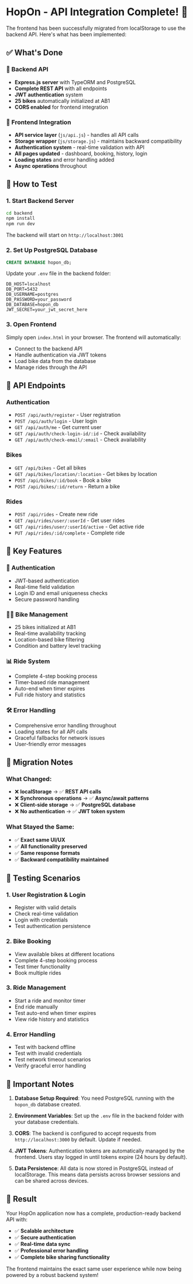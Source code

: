 # HopOn - API Integration Complete! 🚀

The frontend has been successfully migrated from localStorage to use the backend API. Here's what has been implemented:

## ✅ **What's Done**

### **🔧 Backend API**
- **Express.js server** with TypeORM and PostgreSQL
- **Complete REST API** with all endpoints
- **JWT authentication** system
- **25 bikes** automatically initialized at AB1
- **CORS enabled** for frontend integration

### **🎨 Frontend Integration**
- **API service layer** (`js/api.js`) - handles all API calls
- **Storage wrapper** (`js/storage.js`) - maintains backward compatibility
- **Authentication system** - real-time validation with API
- **All pages updated** - dashboard, booking, history, login
- **Loading states** and error handling added
- **Async operations** throughout

## 🚀 **How to Test**

### **1. Start Backend Server**
```bash
cd backend
npm install
npm run dev
```
The backend will start on `http://localhost:3001`

### **2. Set Up PostgreSQL Database**
```sql
CREATE DATABASE hopon_db;
```
Update your `.env` file in the backend folder:
```env
DB_HOST=localhost
DB_PORT=5432
DB_USERNAME=postgres
DB_PASSWORD=your_password
DB_DATABASE=hopon_db
JWT_SECRET=your_jwt_secret_here
```

### **3. Open Frontend**
Simply open `index.html` in your browser. The frontend will automatically:
- Connect to the backend API
- Handle authentication via JWT tokens
- Load bike data from the database
- Manage rides through the API

## 🔄 **API Endpoints**

### **Authentication**
- `POST /api/auth/register` - User registration
- `POST /api/auth/login` - User login
- `GET /api/auth/me` - Get current user
- `GET /api/auth/check-login-id/:id` - Check availability
- `GET /api/auth/check-email/:email` - Check availability

### **Bikes**
- `GET /api/bikes` - Get all bikes
- `GET /api/bikes/location/:location` - Get bikes by location
- `POST /api/bikes/:id/book` - Book a bike
- `POST /api/bikes/:id/return` - Return a bike

### **Rides**
- `POST /api/rides` - Create new ride
- `GET /api/rides/user/:userId` - Get user rides
- `GET /api/rides/user/:userId/active` - Get active ride
- `PUT /api/rides/:id/complete` - Complete ride

## 🎯 **Key Features**

### **🔐 Authentication**
- JWT-based authentication
- Real-time field validation
- Login ID and email uniqueness checks
- Secure password handling

### **🚴‍♂️ Bike Management**
- 25 bikes initialized at AB1
- Real-time availability tracking
- Location-based bike filtering
- Condition and battery level tracking

### **📊 Ride System**
- Complete 4-step booking process
- Timer-based ride management
- Auto-end when timer expires
- Full ride history and statistics

### **🛠️ Error Handling**
- Comprehensive error handling throughout
- Loading states for all API calls
- Graceful fallbacks for network issues
- User-friendly error messages

## 🔄 **Migration Notes**

### **What Changed:**
- ❌ **localStorage** → ✅ **REST API calls**
- ❌ **Synchronous operations** → ✅ **Async/await patterns**
- ❌ **Client-side storage** → ✅ **PostgreSQL database**
- ❌ **No authentication** → ✅ **JWT token system**

### **What Stayed the Same:**
- ✅ **Exact same UI/UX**
- ✅ **All functionality preserved**
- ✅ **Same response formats**
- ✅ **Backward compatibility maintained**

## 🧪 **Testing Scenarios**

### **1. User Registration & Login**
- Register with valid details
- Check real-time validation
- Login with credentials
- Test authentication persistence

### **2. Bike Booking**
- View available bikes at different locations
- Complete 4-step booking process
- Test timer functionality
- Book multiple rides

### **3. Ride Management**
- Start a ride and monitor timer
- End ride manually
- Test auto-end when timer expires
- View ride history and statistics

### **4. Error Handling**
- Test with backend offline
- Test with invalid credentials
- Test network timeout scenarios
- Verify graceful error handling

## 🚨 **Important Notes**

1. **Database Setup Required**: You need PostgreSQL running with the `hopon_db` database created.

2. **Environment Variables**: Set up the `.env` file in the backend folder with your database credentials.

3. **CORS**: The backend is configured to accept requests from `http://localhost:3000` by default. Update if needed.

4. **JWT Tokens**: Authentication tokens are automatically managed by the frontend. Users stay logged in until tokens expire (24 hours by default).

5. **Data Persistence**: All data is now stored in PostgreSQL instead of localStorage. This means data persists across browser sessions and can be shared across devices.

## 🎉 **Result**

Your HopOn application now has a complete, production-ready backend API with:
- ✅ **Scalable architecture**
- ✅ **Secure authentication**
- ✅ **Real-time data sync**
- ✅ **Professional error handling**
- ✅ **Complete bike sharing functionality**

The frontend maintains the exact same user experience while now being powered by a robust backend system!